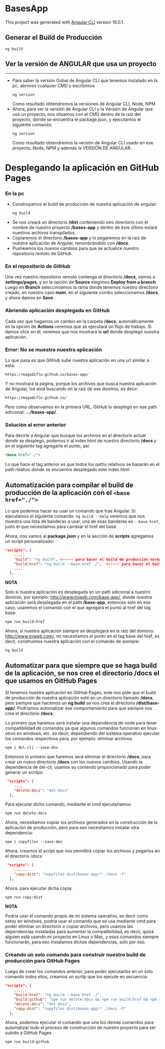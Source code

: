 # BasesApp

This project was generated with [Angular CLI](https://github.com/angular/angular-cli) version 16.0.1.

## Generar el Build de Producción
```
ng build
```

## Ver la versión de ANGULAR que usa un proyecto
------------------------------------------------
- Para saber la versión Gobal de Angular CLI que tenemos instalado en la pc, abrimos cualquier CMD y escribimos
    ```
	ng version
    ```
	Como resultado obtendremos la versiones de Angular CLI, Node, NPM
- Ahora, para ver la versión de Angular CLI y la Versión de Angular que usa un proyecto, nos situamos con el CMD dentro
  de la raíz del proyecto, donde se encuentra el package.json, y ejecutamos el siguiente comando:
    ```
	ng version
    ```
	Como resultado obtendremos la versión de Angular CLI usado en ese proyecto, Node, NPM y 
	además la VERSIÓN DE ANGULAR.

# Desplegando la aplicación en GitHub Pages

### En la pc
- Construyamos el build de producción de nuestra aplicación de angular:
  ```
  ng build
  ```
- Se nos creará un directorio **/dist** conteniendo otro directorio con el nombre de nuestro proyecto **/bases-app** y dentro de éste último estará nuestros archivos transpilados.
- Copiaremos el directorio **/bases-app** y lo pegaremos en la raíz de nuestra aplicación de
Angular, renombrándolo con **/docs**.
- Pusheamos los nuevos cambios para que se actualice nuestro repositorio remoto de GitHub.

### En el repositorio de GitHub
Una vez nuestro repositorio remoto contenga el directorio **/docs**, vamos a **settings/pages**, y en la opción de **Source** elegimos **Deploy from a branch**. Luego en **Branch** seleccinoamos la rama donde tenemos nuestro 
directorio creado, en nuestro caso **main**, en el siguiente combo seleccionamos **/docs**, y ahora damos en **Save**.

### Abriendo aplicación desplegada en GitHub
Cada vez que hagamos un cambio en la carpeta **/docs**, automáticamente en la opción de **Actions** veremos que
se ejecutará un flujo de trabajo. Si damos click en él, veremos que nos mostrará la **url** donde desplegó nuestra aplicación.

### Error: No se muestra nuestra aplicación
Lo que pasa es que GitHub sube nuestra aplicación en una url similar a esta:
```
https://magadiflo.github.io/bases-app/
```
Y no mostrará la página, porque los archivos que busca nuestra aplicación de Angular, los está buscando en la 
raíz de ese dominio, es decir:
```
https://magadiflo.github.io/
```
Pero como observamos en la primera URL, GitHub lo desplegó en ese path adicional: **.../bases-app/**.

### Solución al error anterior
Para decirle a Angular que busque los archivos en el directorio actual donde se desplegó, podemos ir al
index.html de nuestro directorio **/docs** y en el siguiente tag agregarle el punto, así:
```html
<base href="./">
```
Lo que hace el tag anterior es que todos los paths relativos se basarán en el path relativo donde se encuentre
desplegado este index.html

## Automatización para compilar el build de producción de la aplicación con el ``<base href="./">``

Lo que podemos hacer es usar un comando que trae Angular. Si ejecutamos el siguiente comando: ``ng build --help``
veremos que nos muestra una lista de banderas a usar, una de esas banderas es ``--base-href``, justo el que 
necesitamos para cambiar el href del base.

Ahora, nos vamos al **package.json** y en la sección de **scripts** agregamos un script personalizado:
```json
"scripts": {
    .....
    "build": "ng build", <----- para hacer el build de producción normal
    "build:href": "ng build --base-href ./",  <----- para hacer el build de producción pero agregando siempre al base el h
    ....
  },
```
**NOTA**

Solo si nuestra aplicación es desplegada en un path adicional a nuestro dominio, por ejemplo: http://www.miweb.com/base-app/, donde
nuestra aplicación será desplegada en el path **/base-app**, entonces solo en ese caso, usaremos el comando con el que agregará el 
punto al href del tag base:
```
npm run build:href
```
Ahora, si nuestra aplicación siempre se desplegará en la raíz del dominio: http://www.miweb.com/, no necesitamos el punto en el tag
base del href, es decir, construimos nuestra aplicación con el comando de siempre:
```
ng build
```
## Automatizar para que siempre que se haga build de la aplicación, se nos cree el directorio /docs el que usamos en GitHub Pages
Si tenemos nuestra aplicación en GitHub Pages, este nos pide que el build de producción de nuestra aplicación esté en un directorio
llamado **/docs**, pero siempre que hacemos un **ng build** se nos crea el directorio **/dist/base-app/**. Podríamos automatizar
ese comportamiento para que siempre nos cree el directorio **/docs**.

Lo primero que haremos será instalar una dependencia de node para tener compatibilidad de comandos ya que algunos comandos funcionan en linux
otros en windows, etc. es decir, dependiendo del sistema operativo ejecutar los comandos respectivos para, por ejemplo: eliminar archivos.

```
npm i del-cli --save-dev
```
Entonces lo primero que haremos será eliminar el directorio **/docs**, para crear un nuevo directorio **/docs** con los nuevos cambios.
Usando la dependencia de del-cli, usamos su comando proporcionado para poder generar un scritps:
```json
 "scripts": {
    ....
    "delete:docs": "del docs"
  },
```
Para ejecutar dicho comando, mediante el cmd ejecutaríamos:
```
npm run delete:docs
```
Ahora, necesitamos copiar los archivos generados en la construcción de la aplicación de producción, pero para eso necesitamos
instalar otra dependencia:
```
npm i copyfiles --save-dev
```
Ahora, creamos el script que nos permitirá copiar los archivos y pegarlos en el directorio /docs
```json
 "scripts": {
    .......
    "copy:dist": "copyfiles dist/bases-app/* ./docs -f"
  },
```

Ahora, para ejecutar dicha copia:
```
npm run copy:dist
```

**NOTA**

Podría usar el comando propio de mi sistema operativo, es decir como estoy en windows, podría usar el comando que se usa mediante
cmd para poder eliminar un directorio o copiar archivos, pero usamos las dependencias instaladas para aumentar la compatibilidad, 
es decir, quizá alguien está usando mi proyecto en Linux o Mac, y esos comandos siempre funcionarán, para eso instalamos dichas
dependencias, solo por eso.

### Creando un solo comando para construir nuestro build de producción para GitHub Pages
Luego de crear los comandos anterior, para poder ejecutarlos en un solo comando todos ellos, creamos un scritp
que los ejecute en secuencia:
```json
"scripts": {
    .....
    "build:href": "ng build --base-href ./",
    "build:github": "npm run delete:docs && npm run build:href && npm run copy:dist",
    "delete:docs": "del docs",
    "copy:dist": "copyfiles dist/bases-app/* ./docs -f"
  },
```
Ahora, podemos ejecutar el comando que une los demás comandos para automatizar todo el proceso de construcción
de nuestro proyecto para ser subido a GitHub Pages

```bash
npm run build:github
```
